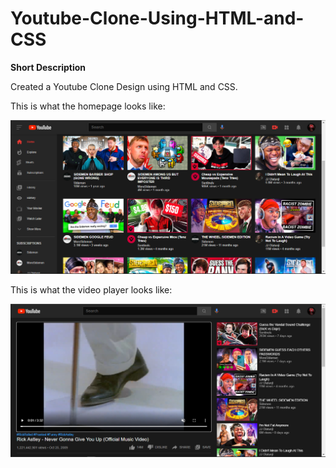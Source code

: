 # Youtube-Clone-Using-HTML-and-CSS

**Short Description**

Created a Youtube Clone Design using HTML and CSS.

This is what the homepage looks like:

![image.png](image.png)

This is what the video player looks like:

![image2.png](image2.png)

